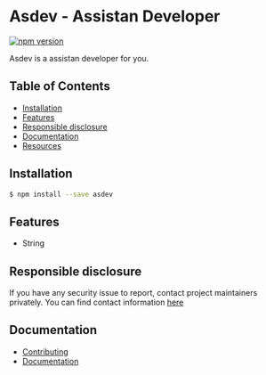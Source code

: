 # Asdev - Assistan Developer

[![npm version](https://img.shields.io/npm/v/sequelize.svg)](https://www.npmjs.com/package/asdev)

Asdev is a assistan developer for you.

## Table of Contents
- [Installation](#installation)
- [Features](#features)
- [Responsible disclosure](#responsible-disclosure)
- [Documentation](#documentation)
- [Resources](#resources)

## Installation

```bash
$ npm install --save asdev
```

## Features

- String

## Responsible disclosure
If you have any security issue to report, contact project maintainers privately. You can find contact information [here](https://github.com/NdukZ/Asdev/blob/master/CONTACT.md)

## Documentation
- [Contributing](https://github.com/NdukZ/Asdev/blob/master/CONTRIBUTING.md)
- [Documentation](https://github.com/NdukZ/Asdev/blob/master/Documentation.md)

